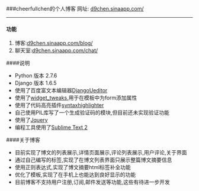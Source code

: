 ###cheerfullchen的个人博客
网址: [d9chen.sinaapp.com/](http://d9chen.sinaapp.com/)

-------
#### 功能
1. 博客:[d9chen.sinaapp.com/blog/](http://d9chen.sinaapp.com/blog/)
2. 聊天室:[d9chen.sinaapp.com/chat/](http://d9chen.sinaapp.com/chat/)

####说明
* Python 版本 2.7.6
* Django 版本 1.6.5
* 使用了百度富文本编辑器[DjangoUeditor](https://github.com/zhangfisher/DjangoUeditor)
* 使用了[widget_tweaks](https://pypi.python.org/pypi/django-widget-tweaks),用于在模板中为form添加属性
* 使用了代码高亮插件[syntaxhighlighter](http://alexgorbatchev.com/SyntaxHighlighter/)
* 自己使用PIL库写了一个生成验证码的模块,但目前还未实现验证功能
* 使用了[Jquery](http://jquery.com/)
* 编程工具使用了[Sublime Text 2](http://www.sublimetext.com/)

####关于博客
* 目前实现了博文的列表展示,详情页面展示,评论列表展示,用户评论,关于界面
* 通过自己编写的标签,实现了在博文列表界面只展示整篇博文摘要信息
* 使用正则表达式,实现了博文摘要html标签补全功能
* 优化了模板,实现了在手机上也能达到良好显示的功能
* 目前博客不支持用户注册,订阅,邮件发送等功能,这些有待进一步开发